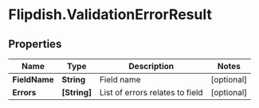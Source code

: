 # Flipdish.ValidationErrorResult

## Properties

Name | Type | Description | Notes
------------ | ------------- | ------------- | -------------
**FieldName** | **String** | Field name | [optional] 
**Errors** | **[String]** | List of errors relates to field | [optional] 


